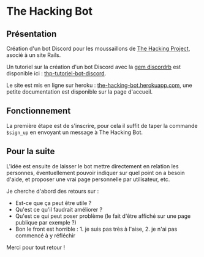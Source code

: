 # The Hacking Bot

## Présentation


Création d'un bot Discord pour les moussaillons de [The Hacking Project](https://www.thehackingproject.org/), asocié à un site Rails.

Un tutoriel sur la création d'un bot Discord avec la [gem discordrb](https://github.com/discordrb/discordrb) est disponible ici : [thp-tutoriel-bot-discord](https://github.com/mvoland/thp-tutoriel-bot-discord).

Le site est mis en ligne sur heroku : [the-hacking-bot.herokuapp.com](https://the-hacking-bot.herokuapp.com/), une petite documentation est disponible sur la page d'accueil.

## Fonctionnement


La première étape est de s'inscrire, pour cela il suffit de taper la commande `$sign_up` en envoyant un message à The Hacking Bot.



## Pour la suite

L'idée est ensuite de laisser le bot mettre directement en relation les personnes, éventuellement pouvoir indiquer sur quel point on a besoin d'aide, et proposer une vrai page personnelle par utilisateur, etc.

Je cherche d'abord des retours sur :

 * Est-ce que ça peut être utile ?
 * Qu'est ce qu'il faudrait améliorer ?
 * Qu'est ce qui peut poser problème (le fait d'être affiché sur une page publique par exemple ?)
 * Bon le front est horrible : 1. je suis pas très à l'aise, 2. je n'ai pas commencé à y réfléchir

Merci pour tout retour !